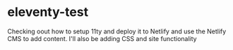 # eleventy-test

Checking oout how to setup 11ty and deploy it to Netlify and use the Netlify CMS to add content.
I'll also be adding CSS and site functionality
